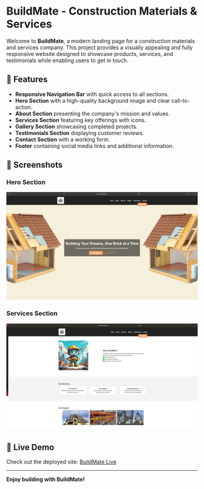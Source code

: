 # BuildMate - Construction Materials & Services

Welcome to **BuildMate**, a modern landing page for a construction materials and services company. This project provides a visually appealing and fully responsive website designed to showcase products, services, and testimonials while enabling users to get in touch.

## 🚀 Features

- **Responsive Navigation Bar** with quick access to all sections.
- **Hero Section** with a high-quality background image and clear call-to-action.
- **About Section** presenting the company's mission and values.
- **Services Section** featuring key offerings with icons.
- **Gallery Section** showcasing completed projects.
- **Testimonials Section** displaying customer reviews.
- **Contact Section** with a working form.
- **Footer** containing social media links and additional information.

## 📸 Screenshots

### Hero Section

![Home Page](assets/readme_image1.png)

### Services Section

![Services Section](assets/readme_image2.png)

## 🔗 Live Demo

Check out the deployed site: [BuildMate Live](https://korn1evski.github.io/tum_web_lab2/)

---

**Enjoy building with BuildMate!**
